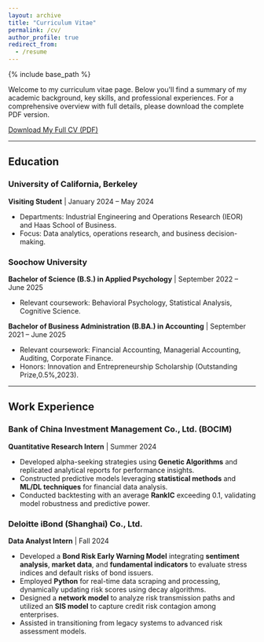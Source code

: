 ```yaml
---
layout: archive
title: "Curriculum Vitae"
permalink: /cv/
author_profile: true
redirect_from:
  - /resume
---
```


{% include base_path %}

<p>Welcome to my curriculum vitae page. Below you'll find a summary of my academic background, key skills, and professional experiences. For a comprehensive overview with full details, please download the complete PDF version.</p>

<p class="page__content">
  <a href="https://drive.google.com/file/d/10TXgXLxSadKUjpItiY7A-hNLFdoSMkj8/view?usp=sharing" class="btn btn--primary">
    <i class="fas fa-download"></i> Download My Full CV (PDF)
  </a>
</p>

<hr>

<h2 id="education">Education</h2>

### **University of California, Berkeley**
**Visiting Student** | January 2024 – May 2024
- Departments: Industrial Engineering and Operations Research (IEOR) and Haas School of Business.
- Focus: Data analytics, operations research, and business decision-making.

### **Soochow University**
**Bachelor of Science (B.S.) in Applied Psychology** | September 2022 – June 2025
- Relevant coursework: Behavioral Psychology, Statistical Analysis, Cognitive Science.

**Bachelor of Business Administration (B.BA.) in Accounting** | September 2021 – June 2025
- Relevant coursework: Financial Accounting, Managerial Accounting, Auditing, Corporate Finance.
- Honors: Innovation and Entrepreneurship Scholarship (Outstanding Prize,0.5%,2023).

<hr>

<h2 id="work-experience">Work Experience</h2>

### **Bank of China Investment Management Co., Ltd. (BOCIM)**
**Quantitative Research Intern** | Summer 2024
- Developed alpha-seeking strategies using **Genetic Algorithms** and replicated analytical reports for performance insights.
- Constructed predictive models leveraging **statistical methods** and **ML/DL techniques** for financial data analysis.
- Conducted backtesting with an average **RankIC** exceeding 0.1, validating model robustness and predictive power.

### **Deloitte iBond (Shanghai) Co., Ltd.**
**Data Analyst Intern** | Fall 2024
- Developed a **Bond Risk Early Warning Model** integrating **sentiment analysis**, **market data**, and **fundamental indicators** to evaluate stress indices and default risks of bond issuers.
- Employed **Python** for real-time data scraping and processing, dynamically updating risk scores using decay algorithms.
- Designed a **network model** to analyze risk transmission paths and utilized an **SIS model** to capture credit risk contagion among enterprises.
- Assisted in transitioning from legacy systems to advanced risk assessment models.

